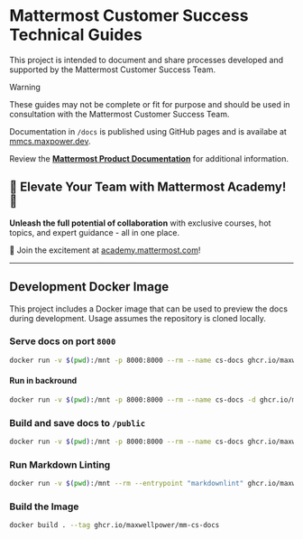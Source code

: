 # Mattermost Customer Success Technical Guides

This project is intended to document and share processes developed and supported by the Mattermost Customer Success Team.

> [!WARNING]
> These guides may not be complete or fit for purpose and should be used in consultation with the Mattermost Customer Success Team.

Documentation in `/docs` is published using GitHub pages and is availabe at [mmcs.maxpower.dev](https://mmcs.maxpower.dev).

Review the [**Mattermost Product Documentation**](https://docs.mattermost.com/guides/deployment.html) for additional information.

## 🚀 **Elevate Your Team with Mattermost Academy!** 🚀

**Unleash the full potential of collaboration** with exclusive courses, hot topics, and expert guidance - all in one place.

🔗 Join the excitement at [academy.mattermost.com](https://academy.mattermost.com/)!

---

## Development Docker Image

This project includes a Docker image that can be used to preview the docs during development. Usage assumes the repository is cloned locally.

### Serve docs on port `8000`

```bash
docker run -v $(pwd):/mnt -p 8000:8000 --rm --name cs-docs ghcr.io/maxwellpower/mm-cs-docs
```

#### Run in backround

```bash
docker run -v $(pwd):/mnt -p 8000:8000 --rm --name cs-docs -d ghcr.io/maxwellpower/mm-cs-docs
```

### Build and save docs to `/public`

```bash
docker run -v $(pwd):/mnt -p 8000:8000 --rm --name cs-docs ghcr.io/maxwellpower/mm-cs-docs build
```

### Run Markdown Linting

```bash
docker run -v $(pwd):/mnt --rm --entrypoint "markdownlint" ghcr.io/maxwellpower/mm-cs-docs .
```

### Build the Image

```bash
docker build . --tag ghcr.io/maxwellpower/mm-cs-docs
 ```
